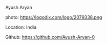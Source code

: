 Ayush Aryan

photo: https://logodix.com/logo/2079338.png

Location: India

Github: https://github.com/Ayush-Aryan-0
